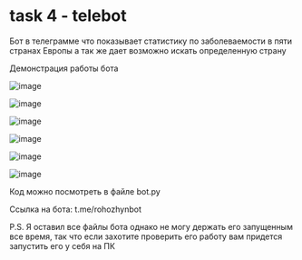 # task 4 - telebot

Бот в телеграмме что показывает статистику по заболеваемости в пяти странах Европы а так же дает возможно искать определенную страну

Демонстрация работы бота

![image](https://user-images.githubusercontent.com/85611892/123245876-e76dc300-d4ed-11eb-9602-eaada2650566.png)

![image](https://user-images.githubusercontent.com/85611892/123250934-4d107e00-d4f3-11eb-9971-24fd1693a155.png)

![image](https://user-images.githubusercontent.com/85611892/123251003-60bbe480-d4f3-11eb-92ea-669aeda06031.png)

![image](https://user-images.githubusercontent.com/85611892/123246035-0ec49000-d4ee-11eb-9525-b3184dbd2398.png)

![image](https://user-images.githubusercontent.com/85611892/123246131-23a12380-d4ee-11eb-9308-22a41e4f3448.png)

![image](https://user-images.githubusercontent.com/85611892/123246215-3a477a80-d4ee-11eb-9d9d-ffe00602ac56.png)

Код можно посмотреть в файле bot.py

Ссылка на бота: t.me/rohozhynbot 

P.S. 
Я оставил все файлы бота однако не могу держать его запущенным все время, так что если захотите проверить его работу вам придется запустить его у себя на ПК
